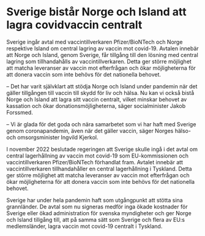 # Sverige bistår Norge och Island att lagra covidvaccin centralt

Sverige ingår avtal med vaccintillverkaren Pfizer/BioNTech och Norge respektive Island om central lagring av vaccin mot covid-19. Avtalen innebär att Norge och Island, genom Sverige, får tillgång till den lösning med central lagring som tillhandahålls av vaccintillverkaren. Detta ger större möjlighet att matcha leveranser av vaccin mot efterfrågan och ökar möjligheterna för att donera vaccin som inte behövs för det nationella behovet.

– Det har varit självklart att stödja Norge och Island under pandemin när det gäller tillgången till vaccin till skydd för liv och hälsa. Nu kan vi också bistå Norge och Island att lagra sitt vaccin centralt, vilket minskar behovet av kassation och ökar donationsmöjligheterna, säger socialminister Jakob Forssmed.

– Vi är glada för det goda och nära samarbetet som vi har haft med Sverige genom coronapandemin, även när det gäller vaccin, säger Norges hälso- och omsorgsminister Ingvild Kjerkol.

I november 2022 beslutade regeringen att Sverige skulle ingå i det avtal om central lagerhållning av vaccin mot covid-19 som EU-kommissionen och vaccintillverkaren Pfizer/BioNTech förhandlat fram. Avtalet innebär att vaccintillverkaren tillhandahåller en central lagerhållning i Tyskland. Detta ger större möjlighet att matcha leveranser av vaccin mot efterfrågan och ökar möjligheterna för att donera vaccin som inte behövs för det nationella behovet.

Sverige har under hela pandemin haft som utgångpunkt att stötta sina grannländer. De avtal som nu signeras medför inga ökade kostnader för Sverige eller ökad administration för svenska myndigheter och ger Norge och Island tillgång till, att på samma sätt som Sverige och flera av EU:s medlemsländer, lagra vaccin mot covid-19 centralt i Tyskland.
